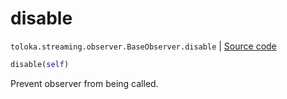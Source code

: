 # disable
`toloka.streaming.observer.BaseObserver.disable` | [Source code](https://github.com/Toloka/toloka-kit/blob/v0.1.26/src/streaming/observer.py#L47)

```python
disable(self)
```

Prevent observer from being called.

